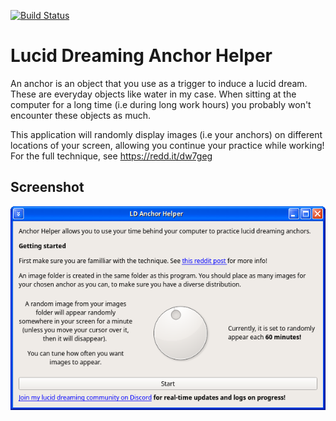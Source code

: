 [![Build Status](https://travis-ci.org/peterwilli/LucidDreamingAnchorHelper.svg?branch=master)](https://travis-ci.org/peterwilli/LucidDreamingAnchorHelper)


# Lucid Dreaming Anchor Helper

An anchor is an object that you use as a trigger to induce a lucid dream. These are everyday objects like water in my case. When sitting at the computer for a long time (i.e during long work hours) you probably won't encounter these objects as much.

This application will randomly display images (i.e your anchors) on different locations of your screen, allowing you continue your practice while working! For the full technique, see https://redd.it/dw7geg

## Screenshot

![Lucid Dreaming Anchor Helper Screenshot](/extras/Screenshot.png)
